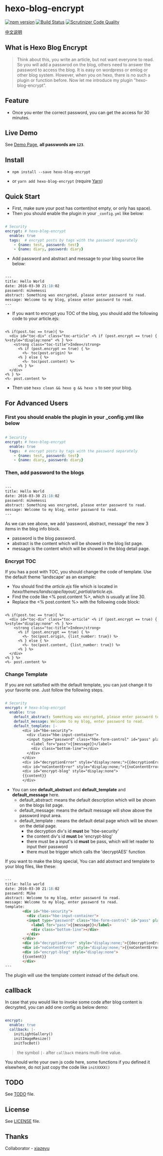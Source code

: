 # hexo-blog-encrypt

[![npm version](https://badge.fury.io/js/hexo-blog-encrypt.svg)](https://badge.fury.io/js/hexo-blog-encrypt)
[![Build Status](https://scrutinizer-ci.com/g/MikeCoder/hexo-blog-encrypt/badges/build.png?b=master)](https://scrutinizer-ci.com/g/MikeCoder/hexo-blog-encrypt/build-status/master)
[![Scrutinizer Code Quality](https://scrutinizer-ci.com/g/MikeCoder/hexo-blog-encrypt/badges/quality-score.png?b=master)](https://scrutinizer-ci.com/g/MikeCoder/hexo-blog-encrypt/?branch=master)

[中文说明](./ReadMe.zh.md)

## What is Hexo Blog Encrypt

> Think about this, you write an article, but not want everyone to read. So you will add a passwrod on the blog, others need to answer the password to access the blog.
> It is easy on wordpress or emlog or other blog system. However, when you on hexo, there is no such a plugin or function before.
> Now let me introduce my plugin "hexo-blog-encrypt".

## Feature

+ Once you enter the correct password, you can get the access for 30 minutes.

## Live Demo

See [Demo Page](https://mhexo.github.io/example-site/2018/06/25/encrypt-test/), **all passwords are `123`**.

## Install

+ `npm install --save hexo-blog-encrypt`

+ or `yarn add hexo-blog-encrypt` (require [Yarn](https://yarnpkg.com/en/))

## Quick Start

+ First, make sure your post has content(not empty, or only has space).
+ Then you should enable the plugin in your `_config.yml` like below:

```yaml

# Security
encrypt: # hexo-blog-encrypt
  enable: true
  tags:  # encrypt posts by tags with the password separately
    - {name: test, password: test}
    - {name: diary, password: diary}

```

+ Add password and abstract and message to your blog source like below:

```markdown

---
title: Hello World
date: 2016-03-30 21:18:02
password: mikemessi
abstract: Something was encrypted, please enter password to read.
message: Welcome to my blog, please enter password to read.
---

```

+ If you want to encrypt you TOC of the blog, you should add the following code to your article.ejs:

```ejs

<% if(post.toc == true){ %>
  <div id="toc-div" class="toc-article" <% if (post.encrypt == true) { %>style="display:none" <% } %>>
    <strong class="toc-title">Index</strong>
      <% if (post.encrypt == true) { %>
        <%- toc(post.origin) %>
      <% } else { %>
        <%- toc(post.content) %>
      <% } %>
  </div>
<% } %>
<%- post.content %>

```

+ Then use `hexo clean && hexo g && hexo s` to see your blog.

## For Advanced Users

### First you should enable the plugin in your _config.yml like below

```yaml

# Security
encrypt: # hexo-blog-encrypt
  enable: true
  tags:  # encrypt posts by tags with the password separately
    - {name: test, password: test}
    - {name: diary, password: diary}

```

### Then, add password to the blogs

```markdown

---
title: Hello World
date: 2016-03-30 21:18:02
password: mikemessi
abstract: Something was encrypted, please enter password to read.
message: Welcome to my blog, enter password to read.
---

```

As we can see above, we add 'password, abstract, message' the new 3 items in the blog info block.

+ password is the blog password.
+ abstract is the content which will be showed in the blog list page.
+ message is the content which will be showed in the blog detail page.

### Encrypt TOC

If you has a post with TOC, you should change the code of template. Use the default theme 'landscape' as an example:

+ You should find the *article.ejs* file which is located in *hexo/themes/landscape/layout/_partial/article.ejs*.
+ Find the code like <% post.content %>, which is usually at line 30.
+ Replace the <% post.content %> with the following code block:

```ejs

<% if(post.toc == true){ %>
  <div id="toc-div" class="toc-article" <% if (post.encrypt == true) { %>style="display:none" <% } %>>
    <strong class="toc-title">Index</strong>
      <% if (post.encrypt == true) { %>
        <%- toc(post.origin, {list_number: true}) %>
      <% } else { %>
        <%- toc(post.content, {list_number: true}) %>
      <% } %>
  </div>
<% } %>
<%- post.content %>

```

### Change Template

If you are not satisfied with the default template, you can just change it to your favorite one. Just follow the following steps.

```yaml

# Security
encrypt: # hexo-blog-encrypt
  enable: true
    default_abstract: Something was encrypted, please enter password to read.</br>
    default_message: Welcome to my blog, enter password to read.
    default_template: |-
        <div id="hbe-security">
          <div class="hbe-input-container">
          <input type="password" class="hbe-form-control" id="pass" placeholder="{{message}}" />
            <label for="pass">{{message}}</label>
            <div class="bottom-line"></div>
          </div>
        </div>
        <div id="decryptionError" style="display:none;">{{decryptionError}}</div>
        <div id="noContentError" style="display:none;">{{noContentError}}</div>
        <div id="encrypt-blog" style="display:none">
        {{content}}
        </div>

```

+ You can see **default_abstract** and **default_template** and **default_message** here.
  + default_abstract: means the default description which will be shown on the blogs list page.
  + default_message: means the default message will show above the password input area.
  + default_template : means the default detail page which will be shown on the detial page.
    + the decryption div's id **must** be 'hbe-security'
    + the content div's id **must** be 'encrypt-blog'
    + there must be a input's id **must** be pass, which will let reader to input their password
    + there must be trigger which calls the 'decryptAES' function

If you want to make the blog special, You can add abstract and template to your blog files, like these:

```markdown

---
title: hello world
date: 2016-03-30 21:18:02
password: Mike
abstract: Welcome to my blog, enter password to read.
message: Welcome to my blog, enter password to read.
template:
        <div id="hbe-security">
          <div class="hbe-input-container">
          <input type="password" class="hbe-form-control" id="pass" placeholder="{{message}}" />
            <label for="pass">{{message}}</label>
            <div class="bottom-line"></div>
          </div>
        </div>
        <div id="decryptionError" style="display:none;">{{decryptionError}}</div>
        <div id="noContentError" style="display:none;">{{noContentError}}</div>
        <div id="encrypt-blog" style="display:none">
        {{content}}
        </div>
---

```

The plugin will use the template content instead of the default one.

## callback

In case that you would like to invoke some code after blog content is decrypted, you can add one config as below demo:

```yaml

encrypt:
  enable: true
  callback: |-
    initLightGallery()
    initImageResize()
    initTocBot()

```

> the symbol `|-` after `callback` means multi-line value.

You should write your own js code here, some functions if you defined it elsewhere, do not just copy the code like `initXXXX()`

## TODO

See [TODO](./TODO.md) file.

## License

See [LICENSE](./LICENSE) file.

## Thanks

Collaborator - [xiazeyu](https://github.com/xiazeyu)
